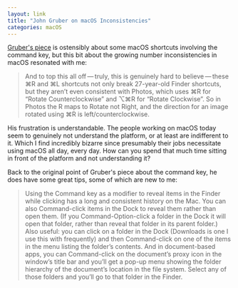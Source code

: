 ```yaml
---
layout: link
title: "John Gruber on macOS Inconsistencies"
categories: macOS
---
```


[Gruber's piece](https://daringfireball.net/linked/2019/09/05/fleishman-command-key-spotlight) is ostensibly about some macOS shortcuts involving the command key, but this bit about the growing number inconsistencies in macOS resonated with me:

> And to top this all off — truly, this is genuinely hard to believe — these ⌘R and ⌘L shortcuts not only break 27-year-old Finder shortcuts, but they aren’t even consistent with Photos, which uses ⌘R for “Rotate Counterclockwise” and ⌥⌘R for “Rotate Clockwise”. So in Photos the R maps to Rotate not Right, and the direction for an image rotated using ⌘R is left/counterclockwise.

His frustration is understandable. The people working on macOS today seem to genuinely not understand the platform, or at least are indifferent to it. Which I find incredibly bizarre since presumably their jobs necessitate using macOS all day, every day. How can you spend that much time sitting in front of the platform and not understanding it?

Back to the original point of Gruber's piece about the command key, he does have some great tips, some of which are new to me:

> Using the Command key as a modifier to reveal items in the Finder while clicking has a long and consistent history on the Mac. You can also Command-click items in the Dock to reveal them rather than open them. (If you Command-Option-click a folder in the Dock it will open that folder, rather than reveal that folder in its parent folder.) Also useful: you can click on a folder in the Dock (Downloads is one I use this with frequently) and then Command-click on one of the items in the menu listing the folder’s contents. And in document-based apps, you can Command-click on the document’s proxy icon in the window’s title bar and you’ll get a pop-up menu showing the folder hierarchy of the document’s location in the file system. Select any of those folders and you’ll go to that folder in the Finder.

